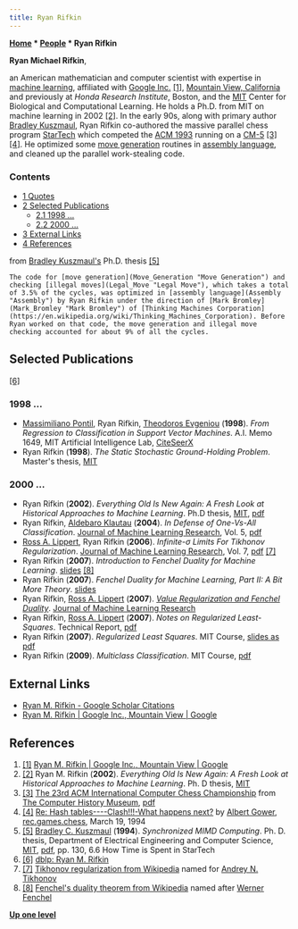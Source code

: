```yaml
---
title: Ryan Rifkin
---
```

**[Home](Home "Home") \* [People](People "People") \* Ryan Rifkin**


**Ryan Michael Rifkin**,  

an American mathematician and computer scientist with expertise in [machine learning](Learning "Learning"), affiliated with [Google Inc.](index.php?title=Google&action=edit&redlink=1 "Google (page does not exist)") <a id="cite-note-1" href="#cite-ref-1">[1]</a>, [Mountain View, California](https://en.wikipedia.org/wiki/Mountain_View,_California) and previously at *Honda Research Institute*, Boston, and the [MIT](Massachusetts_Institute_of_Technology "Massachusetts Institute of Technology") Center for Biological and Computational Learning. 
He holds a Ph.D. from MIT on machine learning in 2002 <a id="cite-note-2" href="#cite-ref-2">[2]</a>. In the early 90s, along with primary author [Bradley Kuszmaul](Bradley_Kuszmaul "Bradley Kuszmaul"), Ryan Rifkin co-authored the massive parallel chess program [StarTech](StarTech "StarTech") which competed the [ACM 1993](ACM_1993 "ACM 1993") running on a [CM-5](Connection_Machine "Connection Machine") <a id="cite-note-3" href="#cite-ref-3">[3]</a> <a id="cite-note-4" href="#cite-ref-4">[4]</a>. He optimized some [move generation](Move_Generation "Move Generation") routines in [assembly language](Assembly "Assembly"), and cleaned up the parallel work-stealing code.



### Contents


* [1 Quotes](#quotes)
* [2 Selected Publications](#selected-publications)
	+ [2.1 1998 ...](#1998-...)
	+ [2.2 2000 ...](#2000-...)
* [3 External Links](#external-links)
* [4 References](#references)






from [Bradley Kuszmaul's](Bradley_Kuszmaul "Bradley Kuszmaul") Ph.D. thesis <a id="cite-note-5" href="#cite-ref-5">[5]</a>




```
The code for [move generation](Move_Generation "Move Generation") and checking [illegal moves](Legal_Move "Legal Move"), which takes a total of 3.5% of the cycles, was optimized in [assembly language](Assembly "Assembly") by Ryan Rifkin under the direction of [Mark Bromley](Mark_Bromley "Mark Bromley") of [Thinking Machines Corporation](https://en.wikipedia.org/wiki/Thinking_Machines_Corporation). Before Ryan worked on that code, the move generation and illegal move checking accounted for about 9% of all the cycles. 

```

## Selected Publications


<a id="cite-note-6" href="#cite-ref-6">[6]</a>



### 1998 ...


* [Massimiliano Pontil](https://dblp.uni-trier.de/pers/hd/p/Pontil:Massimiliano), Ryan Rifkin, [Theodoros Evgeniou](https://dblp.uni-trier.de/pers/hd/e/Evgeniou:Theodoros) (**1998**). *From Regression to Classification in Support Vector Machines*. A.I. Memo 1649, MIT Artificial Intelligence Lab, [CiteSeerX](http://citeseerx.ist.psu.edu/viewdoc/summary?doi=10.1.1.95.6066)
* Ryan Rifkin (**1998**). *The Static Stochastic Ground-Holding Problem*. Master's thesis, [MIT](Massachusetts_Institute_of_Technology "Massachusetts Institute of Technology")


### 2000 ...


* Ryan Rifkin (**2002**). *Everything Old Is New Again: A Fresh Look at Historical Approaches to Machine Learning*. Ph.D thesis, [MIT](Massachusetts_Institute_of_Technology "Massachusetts Institute of Technology"), [pdf](http://cbcl.mit.edu/publications/theses/thesis-rifkin.pdf)
* Ryan Rifkin, [Aldebaro Klautau](http://laps.ufpa.br/aldebaro/) (**2004**). *In Defense of One-Vs-All Classification*. [Journal of Machine Learning Research](https://en.wikipedia.org/wiki/Journal_of_Machine_Learning_Research), Vol. 5, [pdf](http://jmlr.csail.mit.edu/papers/volume5/rifkin04a/rifkin04a.pdf)
* [Ross A. Lippert](Mathematician#RALippert "Mathematician"), Ryan Rifkin (**2006**). *Infinite-σ Limits For Tikhonov Regularization*. [Journal of Machine Learning Research](https://en.wikipedia.org/wiki/Journal_of_Machine_Learning_Research), Vol. 7, [pdf](http://jmlr.csail.mit.edu/papers/volume7/lippert06a/lippert06a.pdf) <a id="cite-note-7" href="#cite-ref-7">[7]</a>
* Ryan Rifkin (**2007**). *Introduction to Fenchel Duality for Machine Learning*. [slides](https://www.yumpu.com/en/document/view/12194860/introduction-to-fenchel-duality-for-machine-learning-middle-angle) <a id="cite-note-8" href="#cite-ref-8">[8]</a>
* Ryan Rifkin (**2007**). *Fenchel Duality for Machine Learning, Part II: A Bit More Theory*. [slides](https://www.yumpu.com/en/document/view/10362018/fenchel-duality-for-machine-learning-part-ii-a-bit-more-theory/9)
* Ryan Rifkin, [Ross A. Lippert](Mathematician#RALippert "Mathematician") (**2007**). *[Value Regularization and Fenchel Duality](http://www.jmlr.org/papers/v8/rifkin07a.html)*. [Journal of Machine Learning Research](https://en.wikipedia.org/wiki/Journal_of_Machine_Learning_Research)
* Ryan Rifkin, [Ross A. Lippert](Mathematician#RALippert "Mathematician") (**2007**). *Notes on Regularized Least-Squares*. Technical Report, [pdf](http://cbcl.mit.edu/publications/ps/MIT-CSAIL-TR-2007-025.pdf)
* Ryan Rifkin (**2007**). *Regularized Least Squares*. MIT Course, [slides as pdf](http://www.mit.edu/~9.520/spring07/Classes/rlsslides.pdf)
* Ryan Rifkin (**2009**). *Multiclass Classification*. MIT Course, [pdf](http://www.mit.edu/~9.520/spring09/Classes/multiclass.pdf)


## External Links


* [Ryan M. Rifkin - Google Scholar Citations](https://scholar.google.com/citations?user=qbjHRA8AAAAJ&hl=en)
* [Ryan M. Rifkin | Google Inc., Mountain View | Google](https://www.researchgate.net/profile/Ryan_Rifkin)


## References


1. <a id="cite-ref-1" href="#cite-note-1">[1]</a> [Ryan M. Rifkin | Google Inc., Mountain View | Google](https://www.researchgate.net/profile/Ryan_Rifkin)
2. <a id="cite-ref-2" href="#cite-note-2">[2]</a> Ryan M. Rifkin (**2002**). *Everything Old Is New Again: A Fresh Look at Historical Approaches to Machine Learning*. Ph. D thesis, [MIT](Massachusetts_Institute_of_Technology "Massachusetts Institute of Technology")
3. <a id="cite-ref-3" href="#cite-note-3">[3]</a> [The 23rd ACM International Computer Chess Championship](http://www.computerhistory.org/chess/full_record.php?iid=doc-431614f6cc6e9) from [The Computer History Museum](The_Computer_History_Museum "The Computer History Museum"), [pdf](http://archive.computerhistory.org/projects/chess/related_materials/text/3-1%20and%203-2%20and%203-3%20and%204-3.1993_23rd_ACM_ICCC/1993%20ICCC.062303066.sm.pdf)
4. <a id="cite-ref-4" href="#cite-note-4">[4]</a> [Re: Hash tables----Clash!!!-What happens next?](http://groups.google.com/group/rec.games.chess/msg/5f2e7eeb8791dec7) by [Albert Gower](Albert_Gower "Albert Gower"), [rec.games.chess](Computer_Chess_Forums "Computer Chess Forums"), March 19, 1994
5. <a id="cite-ref-5" href="#cite-note-5">[5]</a> [Bradley C. Kuszmaul](Bradley_Kuszmaul "Bradley Kuszmaul") (**1994**). *Synchronized MIMD Computing*. Ph. D. thesis, Department of Electrical Engineering and Computer Science, [MIT](Massachusetts_Institute_of_Technology "Massachusetts Institute of Technology"), [pdf](http://supertech.csail.mit.edu/papers/thesis-kuszmaul.pdf), pp. 130, 6.6 How Time is Spent in StarTech
6. <a id="cite-ref-6" href="#cite-note-6">[6]</a> [dblp: Ryan M. Rifkin](https://dblp.uni-trier.de/pers/hd/r/Rifkin:Ryan_M=.html)
7. <a id="cite-ref-7" href="#cite-note-7">[7]</a> [Tikhonov regularization from Wikipedia](https://en.wikipedia.org/wiki/Tikhonov_regularization) named for [Andrey N. Tikhonov](Mathematician#ANTikhonov "Mathematician")
8. <a id="cite-ref-8" href="#cite-note-8">[8]</a> [Fenchel's duality theorem from Wikipedia](https://en.wikipedia.org/wiki/Fenchel%27s_duality_theorem) named after [Werner Fenchel](Mathematician#WFenchel "Mathematician")

**[Up one level](People "People")**







 
